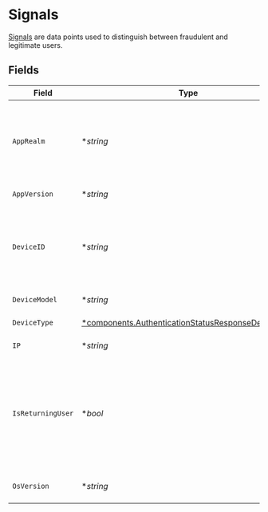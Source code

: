 # Signals

[Signals](/guides/prevent-fraud#signals) are data points used to distinguish between fraudulent and legitimate users.


## Fields

| Field                                                                                                                                                                                                                                 | Type                                                                                                                                                                                                                                  | Required                                                                                                                                                                                                                              | Description                                                                                                                                                                                                                           |
| ------------------------------------------------------------------------------------------------------------------------------------------------------------------------------------------------------------------------------------- | ------------------------------------------------------------------------------------------------------------------------------------------------------------------------------------------------------------------------------------- | ------------------------------------------------------------------------------------------------------------------------------------------------------------------------------------------------------------------------------------- | ------------------------------------------------------------------------------------------------------------------------------------------------------------------------------------------------------------------------------------- |
| `AppRealm`                                                                                                                                                                                                                            | **string*                                                                                                                                                                                                                             | :heavy_minus_sign:                                                                                                                                                                                                                    | The Android SMS Retriever API hash code that identifies your app. This allows you to automatically retrieve and fill the OTP code on Android devices.                                                                                 |
| `AppVersion`                                                                                                                                                                                                                          | **string*                                                                                                                                                                                                                             | :heavy_minus_sign:                                                                                                                                                                                                                    | The version of your application.                                                                                                                                                                                                      |
| `DeviceID`                                                                                                                                                                                                                            | **string*                                                                                                                                                                                                                             | :heavy_minus_sign:                                                                                                                                                                                                                    | Unique identifier for the user's device. For Android, this corresponds to the `ANDROID_ID` and for iOS, this corresponds to the `identifierForVendor`.                                                                                |
| `DeviceModel`                                                                                                                                                                                                                         | **string*                                                                                                                                                                                                                             | :heavy_minus_sign:                                                                                                                                                                                                                    | The model of the user's device.                                                                                                                                                                                                       |
| `DeviceType`                                                                                                                                                                                                                          | [*components.AuthenticationStatusResponseDeviceType](../../models/components/authenticationstatusresponsedevicetype.md)                                                                                                               | :heavy_minus_sign:                                                                                                                                                                                                                    | The type of device the user is using.                                                                                                                                                                                                 |
| `IP`                                                                                                                                                                                                                                  | **string*                                                                                                                                                                                                                             | :heavy_minus_sign:                                                                                                                                                                                                                    | The IP address of the user's device.                                                                                                                                                                                                  |
| `IsReturningUser`                                                                                                                                                                                                                     | **bool*                                                                                                                                                                                                                               | :heavy_minus_sign:                                                                                                                                                                                                                    | This signal should do more than just confirm if a user is returning to your app; it should provide a higher level of trust, indicating that the user is genuine. For more details, refer to [Signals](/guides/prevent-fraud#signals). |
| `OsVersion`                                                                                                                                                                                                                           | **string*                                                                                                                                                                                                                             | :heavy_minus_sign:                                                                                                                                                                                                                    | The version of the user's device operating system.                                                                                                                                                                                    |